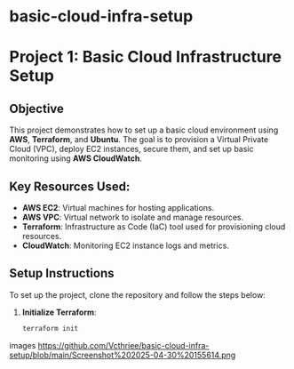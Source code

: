# basic-cloud-infra-setup 
# Project 1: Basic Cloud Infrastructure Setup

## Objective
This project demonstrates how to set up a basic cloud environment using **AWS**, **Terraform**, and **Ubuntu**. The goal is to provision a Virtual Private Cloud (VPC), deploy EC2 instances, secure them, and set up basic monitoring using **AWS CloudWatch**.

## Key Resources Used:
- **AWS EC2**: Virtual machines for hosting applications.
- **AWS VPC**: Virtual network to isolate and manage resources.
- **Terraform**: Infrastructure as Code (IaC) tool used for provisioning cloud resources.
- **CloudWatch**: Monitoring EC2 instance logs and metrics.

## Setup Instructions
To set up the project, clone the repository and follow the steps below:

1. **Initialize Terraform**:
   ```bash
   terraform init
images 
https://github.com/Vcthriee/basic-cloud-infra-setup/blob/main/Screenshot%202025-04-30%20155614.png
